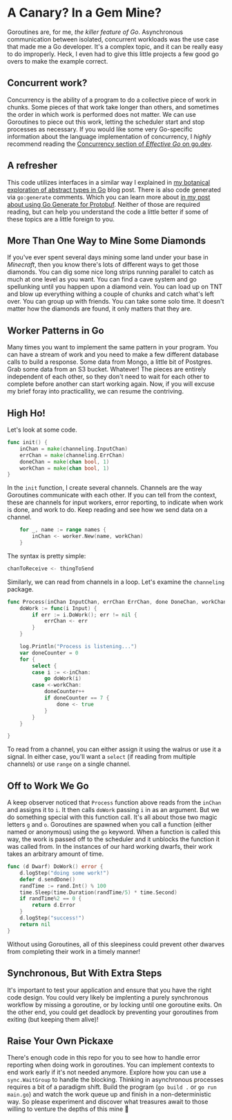 # A Canary? In a Gem Mine?
Goroutines are, for me, _the killer feature of Go_. Asynchronous communication between isolated, concurrent workloads was the use case that made me a Go developer. It's a complex topic, and it can be really easy to do improperly. Heck, I even had to give this little projects a few good go overs to make the example correct. 

## Concurrent work?
Concurrency is the ability of a program to do a collective piece of work in chunks. Some pieces of that work take longer than others, and sometimes the order in which work is performed does not matter. We can use Goroutines to piece out this work, letting the scheduler start and stop processes as necessary. If you would like some very Go-specific information about the language implementation of concurrency, I _highly_ recommend reading the [Concurrency section of _Effective Go_ on go.dev](https://go.dev/doc/effective_go#concurrency).

## A refresher 
This code utilizes interfaces in a similar way I explained in [my botanical exploration of abstract types in Go](https://williamcook.dev/posts/botanical_exploration_of_abstract_types_in_go/) blog post. There is also code generated via `go:generate` comments. Which you can learn more about [in my post about using Go Generate for Protobuf](https://williamcook.dev/posts/go_generate_protobuf/). Neither of those are required reading, but can help you understand the code a little better if some of these topics are a little foreign to you. 

## More Than One Way to Mine Some Diamonds
If you've ever spent several days mining some land under your base in _Minecraft_, then you know there's lots of different ways to get those diamonds. You can dig some nice long strips running parallel to catch as much at one level as you want. You can find a cave system and go spellunking until you happen upon a diamond vein. You can load up on TNT and blow up everything withing a couple of chunks and catch what's left over. You can group up with friends. You can take some solo time. It doesn't matter how the diamonds are found, it only matters that they are. 

## Worker Patterns in Go
Many times you want to implement the same pattern in your program. You can have a stream of work and you need to make a few different database calls to build a response. Some data from Mongo, a little bit of Postgres. Grab some data from an S3 bucket. Whatever! The pieces are entirely independent of each other, so they don't need to wait for each other to complete before another can start working again. Now, if you will excuse my brief foray into practicallity, we can resume the contriving. 

## High Ho!
Let's look at some code. 
```go
func init() {
	inChan = make(channeling.InputChan)
	errChan = make(channeling.ErrChan)
	doneChan = make(chan bool, 1)
	workChan = make(chan bool, 1)
}
```
In the `init` function, I create several channels. Channels are the way Goroutines communicate with each other. If you can tell from the context, these are channels for input workers, error reporting, to indicate when work is done, and work to do. Keep reading and see how we send data on a channel.

```go
	for _, name := range names {
		inChan <- worker.New(name, workChan)
	}
```
The syntax is pretty simple: 
```go 
chanToReceive <- thingToSend
```

Similarly, we can read from channels in a loop. Let's examine the `channeling` package. 

```go
func Process(inChan InputChan, errChan ErrChan, done DoneChan, workChan WorkChan) {
	doWork := func(i Input) {
		if err := i.DoWork(); err != nil {
			errChan <- err
		}
	}

	log.Println("Process is listening...")
	var doneCounter = 0
	for {
		select {
		case i := <-inChan:
			go doWork(i)
		case <-workChan:
			doneCounter++
			if doneCounter == 7 {
				done <- true
			}
		}
	}

}
```

To read from a channel, you can either assign it using the walrus or use it a signal. In either case, you'll want a `select` (if reading from multiple channels) or use `range` on a single channel. 

## Off to Work We Go
A keep observer noticed that `Process` function above reads from the `inChan` and assigns it to `i`. It then calls `doWork` passing `i` in as an argument. But we do something special with this function call. It's all about those two magic letters `g` and `o`. Goroutines are spawned when you call a function (either named or anonymous) using the `go` keyword. When a function is called this way, the work is passed off to the scheduler and it unblocks the function it was called from. In the instances of our hard working dwarfs, their work takes an arbitrary amount of time.
```go
func (d Dwarf) DoWork() error {
	d.logStep("doing some work!")
	defer d.sendDone()
	randTime := rand.Int() % 100
	time.Sleep(time.Duration(randTime/5) * time.Second)
	if randTime%2 == 0 {
		return d.Error
	}
	d.logStep("success!")
	return nil
}
```
Without using Goroutines, all of this sleepiness could prevent other dwarves from completing their work in a timely manner! 

## Synchronous, But With Extra Steps
It's important to test your application and ensure that you have the right code design. You could very likely be implenting a purely synchronous workflow by missing a goroutine, or by locking until one goroutine exits. On the other end, you could get deadlock by preventing your goroutines from exiting (but keeping them alive)! 

## Raise Your Own Pickaxe
There's enough code in this repo for you to see how to handle error reporting when doing work in goroutines. You can implement contexts to end work early if it's not needed anymore. Explore how you can use a `sync.WaitGroup` to handle the blocking. Thinking in asynchronous processes requires a bit of a paradigm shift. Build the program (`go build .` or `go run main.go`) and watch the work queue up and finish in a non-deterministic way. So please experiment and discover what treasures await to those willing to venture the depths of this mine 💎

